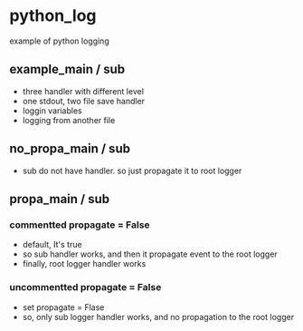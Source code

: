 # python_log
example of python logging


## example_main / sub

- three handler with different level
- one stdout, two file save handler
- loggin variables
- logging from another file

## no_propa_main / sub

- sub do not have handler. so just propagate it to root logger

## propa_main / sub

### commentted propagate = False

- default, It's true
- so sub handler works, and then it propagate event to the root logger
- finally, root logger handler works

### uncommentted propagate = False

- set propagate = Flase
- so, only sub logger handler works, and no propagation to the root logger
